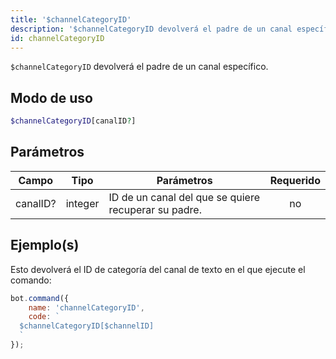 ```yaml
---
title: '$channelCategoryID'
description: '$channelCategoryID devolverá el padre de un canal específico.'
id: channelCategoryID
---
```


`$channelCategoryID` devolverá el padre de un canal específico.

## Modo de uso

```php
$channelCategoryID[canalID?]
```

## Parámetros

| Campo    | Tipo    | Parámetros                                           | Requerido |
| -------- | ------- | ---------------------------------------------------- |:---------:|
| canalID? | integer | ID de un canal del que se quiere recuperar su padre. |    no     |

## Ejemplo(s)

Esto devolverá el ID de categoría del canal de texto en el que ejecute el comando:

```javascript
bot.command({
    name: 'channelCategoryID',
    code: `
  $channelCategoryID[$channelID]
  `
});
```